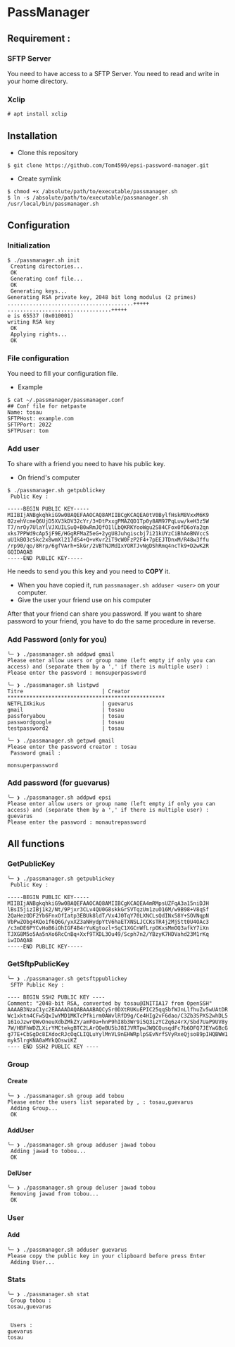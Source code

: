 # PassManager

## Requirement :

### SFTP Server

You need to have access to a SFTP Server. You need to read and write in your home directory.

### Xclip

```
# apt install xclip
```

## Installation

* Clone this repository

```
$ git clone https://github.com/Tom4599/epsi-password-manager.git
```

* Create symlink

```
$ chmod +x /absolute/path/to/executable/passmanager.sh
$ ln -s /absolute/path/to/executable/passmanager.sh /usr/local/bin/passmanager.sh
```

## Configuration

### Initialization

```
$ ./passmanager.sh init
 Creating directories...
 OK
 Generating conf file...
 OK
 Generating keys...
Generating RSA private key, 2048 bit long modulus (2 primes)
........................................+++++
.................................+++++
e is 65537 (0x010001)
writing RSA key
 OK
 Applying rights...
 OK
```

### File configuration

You need to fill your configuration file.

* Example

```
$ cat ~/.passmanager/passmanager.conf
## Conf file for netpaste
Name: tosau
SFTPHost: example.com
SFTPPort: 2022
SFTPUser: tom
```

### Add user

To share with a friend you need to have his public key.

* On friend's computer

```
$ ./passmanager.sh getpublickey
 Public Key :

-----BEGIN PUBLIC KEY-----
MIIBIjANBgkqhkiG9w0BAQEFAAOCAQ8AMIIBCgKCAQEA0tV0BylfHskM8VxxM6K9
02zehVcmeQ6UjD5XV3kDV32cYr/3+DtPxxgPMAZQD1Tp0y8AM97PqLuw/keH3z5W
T7/nrOy7UlaYlVJXUILSuQ+B0wRmJQfO1lLbQKRKYooWgu2S84CFox0fD6oYa2qn
xks7PPWd9cAp5jF9E/HGgRFMaZ5eG+2ygU8Juhgiscbj7i21kUYzCiBhAoBNVccS
uU1kBO3cSkc2x8wmXl217dS4+Q+vKvr2iT9cW0FzP2F4+7pEEJTDnxM/R48w3ffu
/rp90/qo/8Rrp/6gfVArh+SkGr/2VBTNJMdIxYORTJvNgDShRmq4ncTk9+D2wK2R
GQIDAQAB
-----END PUBLIC KEY-----
```

He needs to send you this key and you need to **COPY** it.

* When you have copied it, run `passmanager.sh adduser <user>` on your computer.
* Give the user your friend use on his computer

After that your friend can share you password. If you want to share password to your friend, you have to do the same procedure in reverse.

### Add Password (only for you)

```
╰─ ❯ ./passmanager.sh addpwd gmail
Please enter allow users or group name (left empty if only you can access) and (separate them by a ',' if there is multiple user) :      
Please enter the password : monsuperpassword             

╰─ ❯ ./passmanager.sh listpwd
Titre                         | Creator             
**************************************************
NETFLIXkikus                  | guevarus            
gmail                         | tosau               
passforyabou                  | tosau               
passwordgoogle                | tosau               
testpassword2                 | tosau               

╰─ ❯ ./passmanager.sh getpwd gmail
Please enter the password creator : tosau
 Password gmail :

monsuperpassword
```

### Add password (for guevarus)

```
╰─ ❯ ./passmanager.sh addpwd epsi
Please enter allow users or group name (left empty if only you can access) and (separate them by a ',' if there is multiple user) : guevarus
Please enter the password : monautrepassword
```

## All functions

### GetPublicKey

```
╰─ ❯ ./passmanager.sh getpublickey
 Public Key :

-----BEGIN PUBLIC KEY-----
MIIBIjANBgkqhkiG9w0BAQEFAAOCAQ8AMIIBCgKCAQEA4mRMpsUZFqA3a15niDJH
lBsI5jizIBj1k2/Nt/9Pjxr3CLv4QU0G8skkGrSVTqzUm1zuO16M/w9B98+V8qSf
2QaHezODF2Yb6FnxOfIatp3EBUk8ldT/Vx4J0TqY70LXNCLsQdINx58Y+SOVNqpN
VbPwZObg4KQo1f6Q6G/yxXZ3aNHydpYtV6haETXNSLJCCKsTR4j2MjStt0U4OAc3
/c3mDE6PYCvHoB6iOhIGF4B4rYuKgtozl+SqC1XGCnWfLrpOKxsMmOQ3afkY7iXn
TJXG8M5o5Aa5nXo6RcCnBq+Xxf9TXDL3Ou49/Scph7n2/YBzyK7HDVahd23M1rKq
iwIDAQAB
-----END PUBLIC KEY-----
```

### GetSftpPublicKey

```
╰─ ❯ ./passmanager.sh getsftppublickey
 SFTP Public Key :

---- BEGIN SSH2 PUBLIC KEY ----
Comment: "2048-bit RSA, converted by tosau@INITIA17 from OpenSSH"
AAAAB3NzaC1yc2EAAAADAQABAAABAQCySr0DXtRUKuEPIC25qqSbfWJnLlfhuZv5wUAtDR
Wc1xktn4CFwSQxIwYMD1MKTcPfkirm0AWvlRfD9g/Ce4HIg2vF6dao/C3Zb3SPXS2whDL5
161oJzwrQWvOneuXdbZMkZY/amFOa+hnP9hI8b3Wr9i5Q3izYCZq6z4rX/Sbd7UaP9UV8y
7W/HBFhWDZLXirYMCtekgBTC2LArOQeBU5bJ8IJVRTpwJWQCQusqdFc7b6DFQ7JEYwGBcG
g77E+CbSgDc8IXdocRJcOqCLIQLuYylMnVL9nEHWRplpSEvNrfSVyRxeQjso89pIHQBWW1
myk5lrgKNA0aMYkQOswiKZ
---- END SSH2 PUBLIC KEY ----
```

### Group

#### Create

```
╰─ ❯ ./passmanager.sh group add tobou 
Please enter the users list separated by , : tosau,guevarus
 Adding Group...
 OK
```

#### AddUser

```
╰─ ❯ ./passmanager.sh group adduser jawad tobou 
 Adding jawad to tobou...
 OK
```

#### DelUser

```
╰─ ❯ ./passmanager.sh group deluser jawad tobou
 Removing jawad from tobou...
 OK
```

### User

#### Add

```
╰─ ❯ ./passmanager.sh adduser guevarus 
Please copy the public key in your clipboard before press Enter 
 Adding User...
```

### Stats

```
╰─ ❯ ./passmanager.sh stat
 Group tobou :
tosau,guevarus


 Users :
guevarus
tosau
```

